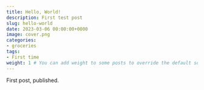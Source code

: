 ```yaml
---
title: Hello, World!
description: First test post
slug: hello-world
date: 2023-03-06 00:00:00+0000
image: cover.png
categories:
- groceries
tags:
- First time
weight: 1 # You can add weight to some posts to override the default sorting (date descending)
---
```


First post, published.

